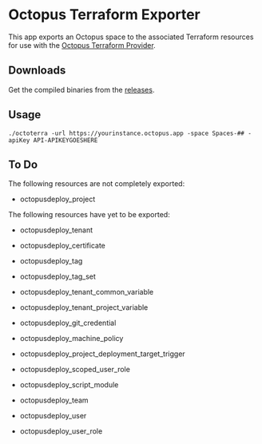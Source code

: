 # Octopus Terraform Exporter

This app exports an Octopus space to the associated Terraform resources for use with the 
[Octopus Terraform Provider](https://registry.terraform.io/providers/OctopusDeployLabs/octopusdeploy).

## Downloads

Get the compiled binaries from the [releases](https://github.com/mcasperson/OctopusTerraformExport/releases).

## Usage

```
./octoterra -url https://yourinstance.octopus.app -space Spaces-## -apiKey API-APIKEYGOESHERE
```

## To Do

The following resources are not completely exported:
* octopusdeploy_project

The following resources have yet to be exported:

* octopusdeploy_tenant
* octopusdeploy_certificate
* octopusdeploy_tag
* octopusdeploy_tag_set
* octopusdeploy_tenant_common_variable
* octopusdeploy_tenant_project_variable

* octopusdeploy_git_credential
* octopusdeploy_machine_policy
* octopusdeploy_project_deployment_target_trigger
* octopusdeploy_scoped_user_role
* octopusdeploy_script_module
* octopusdeploy_team
* octopusdeploy_user
* octopusdeploy_user_role


